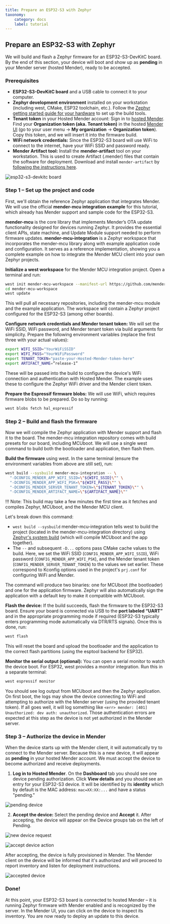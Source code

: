 ```yaml
---
title: Prepare an ESP32-S3 with Zephyr
taxonomy:
    category: docs
    label: tutorial
---
```


## Prepare an ESP32-S3 with Zephyr

We will build and flash a Zephyr firmware for an ESP32-S3-DevKitC board. By the end of this section, your device will boot and show up as **pending** in your Mender server (hosted Mender), ready to be accepted.

### Prerequisites

* **ESP32-S3-DevKitC board** and a USB cable to connect it to your computer.
* **Zephyr development environment** installed on your workstation (including west, CMake, ESP32 toolchain, etc.). Follow the [Zephyr getting started guide for your hardware](https://docs.zephyrproject.org/latest/boards/espressif/esp32s3_devkitc/doc/index.html) to set up the build tools.
* **Tenant token** in your Hosted Mender account: Sign in to [hosted Mender](https://hosted.mender.io). Find your **Organization token (aka. Tenant token)** in the hosted [Mender UI](https://eu.hosted.mender.io/ui/settings/organization-and-billing) (go to your user menu → **My organization** → **Organization token**). Copy this token, and we will insert it into the firmware build.
* **WiFi network credentials:** Since the ESP32-S3 board will use WiFi to connect to the internet, have your WiFi SSID and password ready.
* **Mender Artifact tool:** Install the **mender-artifact** tool on your workstation. This is used to create Artifact (.mender) files that contain the software for deployment.  Download and install `mender-artifact` by [following the instructions here](https://docs.mender.io/downloads#mender-artifact).


![esp32-s3-devkitc board](esp32-s3-devkitc-board.png)


### Step 1 – Set up the project and code

First, we'll obtain the reference Zephyr application that integrates Mender. We will use the official **mender-mcu integration example** for this tutorial, which already has Mender support and sample code for the ESP32-S3.

**mender-mcu** is the core library that implements Mender’s OTA update functionality designed for devices running Zephyr. It provides the essential client APIs, state machine, and Update Module support needed to perform firmware updates. **mender-mcu-integration** is a Zephyr workspace that incorporates the mender-mcu library along with example application code and configuration. It serves as a reference implementation, showing you a complete example on how to integrate the Mender MCU client into your own Zephyr projects.

**Initialize a west workspace** for the Mender MCU integration project. Open a terminal and run:

```bash
west init mender-mcu-workspace --manifest-url https://github.com/mendersoftware/mender-mcu-integration
cd mender-mcu-workspace
west update
```

This will pull all necessary repositories, including the mender-mcu module and the example application. The workspace will contain a Zephyr project configured for the ESP32-S3 (among other boards).

**Configure network credentials and Mender tenant token:** We will set the WiFi SSID, WiFi password, and Mender tenant token via build arguments for simplicity. Prepare the following environment variables (replace the first three with your actual values):

```bash
export WIFI_SSID="YourWiFiSSID"
export WIFI_PASS="YourWiFiPassword"
export TENANT_TOKEN="paste-your-Hosted-Mender-token-here"
export ARTIFACT_NAME=”release-1”
```

These will be passed into the build to configure the device's WiFi connection and authentication with Hosted Mender. The example uses these to configure the Zephyr WiFi driver and the Mender client token.

**Prepare the Espressif firmware blobs:** We will use WiFi, which requires firmware blobs to be prepared. Do so by running:

```bash
west blobs fetch hal_espressif
```

### Step 2 – Build and flash the firmware

Now we will compile the Zephyr application with Mender support and flash it to the board. The mender-mcu integration repository comes with build presets for our board, including MCUboot. We will use a single west command to build both the bootloader and application, then flash them.

**Build the firmware** using west. In the same terminal (ensure the environment variables from above are still set), run:

```bash
west build --sysbuild mender-mcu-integration -- \
  "-DCONFIG_MENDER_APP_WIFI_SSID=\"${WIFI_SSID}\"" \
  "-DCONFIG_MENDER_APP_WIFI_PSK=\"${WIFI_PASS}\"" \
  "-DCONFIG_MENDER_SERVER_TENANT_TOKEN=\"${TENANT_TOKEN}\"" \
  "-DCONFIG_MENDER_ARTIFACT_NAME=\"${ARTIFACT_NAME}\""
```

!!! Note: This build may take a few minutes the first time as it fetches and compiles Zephyr, MCUboot, and the Mender MCU client.

Let's break down this command:
* `west build --sysbuild` mender-mcu-integration tells west to build the project (located in the mender-mcu-integration directory) using [Zephyr's system build](https://docs.zephyrproject.org/latest/build/sysbuild/index.html) (which will compile MCUboot and the app together).
* The `--` and subsequent `-D...` options pass CMake cache values to the build. Here, we set the WiFi SSID (`CONFIG_MENDER_APP_WIFI_SSID`), WiFi password (`CONFIG_MENDER_APP_WIFI_PSK`), and the Mender tenant token (`CONFIG_MENDER_SERVER_TENANT_TOKEN`) to the values we set earlier. These correspond to Kconfig options used in the project's `prj.conf` for configuring WiFi and Mender.


The command will produce two binaries: one for MCUboot (the bootloader) and one for the application firmware. Zephyr will also automatically sign the application with a default key to make it compatible with MCUboot.

**Flash the device:** If the build succeeds, flash the firmware to the ESP32-S3 board. Ensure your board is connected via USB to the **port labeled “UART”** and in the appropriate programming mode if required (ESP32-S3 typically enters programming mode automatically via DTR/RTS signals). Once this is done, run:

```bash
west flash
```

This will reset the board and upload the bootloader and the application to the correct flash partitions (using the esptool backend for ESP32).

**Monitor the serial output (optional):** You can open a serial monitor to watch the device boot. For ESP32, west provides a monitor integration. Run this in a separate terminal:

```bash
west espressif monitor
```

You should see log output from MCUboot and then the Zephyr application. On first boot, the logs may show the device connecting to WiFi and attempting to authorize with the Mender server (using the provided tenant token). If all goes well, it will log something like `<err> mender: [401] Unauthorized: dev auth: unauthorized`. Those authentication errors are expected at this step as the device is not yet authorized in the Mender server.

### Step 3 – Authorize the device in Mender

When the device starts up with the Mender client, it will automatically try to connect to the Mender server. Because this is a new device, it will appear as **pending** in your hosted Mender account. We must accept the device to become authorized and receive deployments.

1. **Log in to Hosted Mender**. On the **Dashboard** tab you should see one device pending authorization. Click **View details** and you should see an entry for your ESP32-S3 device. It will be identified by its **identity** which by default is the MAC address: `mac=XX:XX:...` and have a status "pending."

![pending device](pending-device.png)

2. **Accept the device:** Select the pending device and **Accept** it. After accepting, the device will appear on the Device groups tab on the left of Pending.

![new device request](new-device-request.png)

![accept device action](accept-device-action.png)

After accepting, the device is fully provisioned in Mender. The Mender client on the device will be informed that it's authorized and will proceed to report inventory and listen for deployment instructions.

![accepted device](accepted-device.png)

### Done\!

At this point, your ESP32-S3 board is connected to hosted Mender – it is running Zephyr firmware with Mender enabled and is recognized by the server. In the Mender UI, you can click on the device to inspect its inventory. You are now ready to deploy an update to this device.
